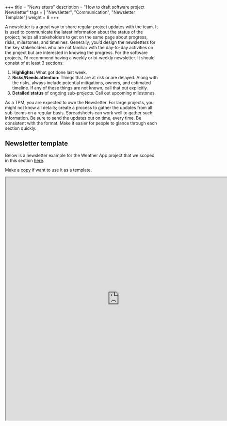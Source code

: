+++
title = "Newsletters"
description = "How to draft software project Newsletter"
tags = [ "Newsletter", "Communication", "Newsletter Template"]
weight = 8
+++

A newsletter is a great way to share regular project updates with the team. It
is used to communicate the latest information about the status of the project;
helps all stakeholders to get on the same page about progress, risks,
milestones, and timelines. Generally, you’d design the newsletters for the key
stakeholders who are not familiar with the day-to-day activities on the project
but are interested in knowing the progress. For the software projects, I’d
recommend having a weekly or bi-weekly newsletter. It should consist of at least
3 sections:

1. **Highlights:** What got done last week. 
2. **Risks/Needs attention:** Things that are at risk or are delayed. Along with
   the risks, always include potential mitigations, owners, and estimated
   timeline. If any of these things are not known, call that out explicitly. 
3. **Detailed status** of ongoing sub-projects. Call out upcoming milestones.

As a TPM, you are expected to own the Newsletter. For large projects, you might
not know all details; create a process to gather the updates from all sub-teams
on a regular basis. Spreadsheets can work well to gather such information. Be
sure to send the updates out on time, every time. Be consistent with the format.
Make it easier for people to glance through each section quickly. 

## Newsletter template

Below is a newsletter example for the Weather App project that we scoped in this
section [here](/how/project_scoping). 

Make a
[copy](https://docs.google.com/document/d/1wZfu3XBH4HK1DfIM9c6iZWq2xdKBw9-enS2BVxCgMj4/copy)
if want to use it as a template. 

<iframe src="https://docs.google.com/document/d/e/2PACX-1vREf_quiJfk3PuCL9vyjh69eInxA_Zc2OhuBfJskKFKqvK1-Let4uCjtx0HXgSHFUvqb5v1IW450DGk/pub?embedded=true" width="750" height="800"></iframe>